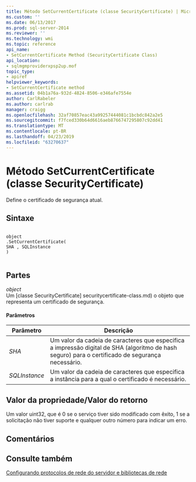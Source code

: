 ```yaml
---
title: Método SetCurrentCertificate (classe SecurityCertificate) | Microsoft Docs
ms.custom: ''
ms.date: 06/13/2017
ms.prod: sql-server-2014
ms.reviewer: ''
ms.technology: wmi
ms.topic: reference
api_name:
- SetCurrentCertificate Method (SecurityCertificate Class)
api_location:
- sqlmgmproviderxpsp2up.mof
topic_type:
- apiref
helpviewer_keywords:
- SetCurrentCertificate method
ms.assetid: 04b1a76a-932d-4824-8506-e346afe7554e
author: CarlRabeler
ms.author: carlrab
manager: craigg
ms.openlocfilehash: 32af70857eac43a99257444081c1bcbdc842a2e5
ms.sourcegitcommit: f7fced330b64d6616aeb8766747295807c92dd41
ms.translationtype: MT
ms.contentlocale: pt-BR
ms.lasthandoff: 04/23/2019
ms.locfileid: "63270637"
---
```

# <a name="setcurrentcertificate-method-securitycertificate-class"></a>Método SetCurrentCertificate (classe SecurityCertificate)
  Define o certificado de segurança atual.  
  
## <a name="syntax"></a>Sintaxe  
  
```  
  
object  
.SetCurrentCertificate(  
SHA , SQLInstance  
)  
  
```  
  
## <a name="parts"></a>Partes  
 *object*  
 Um [classe SecurityCertificate] securitycertificate-class.md) o objeto que representa um certificado de segurança.  
  
#### <a name="parameters"></a>Parâmetros  
  
|Parâmetro|Descrição|  
|---------------|-----------------|  
|*SHA*|Um valor da cadeia de caracteres que especifica a impressão digital de SHA (algoritmo de hash seguro) para o certificado de segurança necessário.|  
|*SQLInstance*|Um valor da cadeia de caracteres que especifica a instância para a qual o certificado é necessário.|  
  
## <a name="property-valuereturn-value"></a>Valor da propriedade/Valor do retorno  
 Um valor uint32, que é 0 se o serviço tiver sido modificado com êxito, 1 se a solicitação não tiver suporte e qualquer outro número para indicar um erro.  
  
## <a name="remarks"></a>Comentários  
  
## <a name="see-also"></a>Consulte também  
 [Configurando protocolos de rede do servidor e bibliotecas de rede](https://msdn.microsoft.com/library/ms177485\(v=sql.100\).aspx)  
  
  
